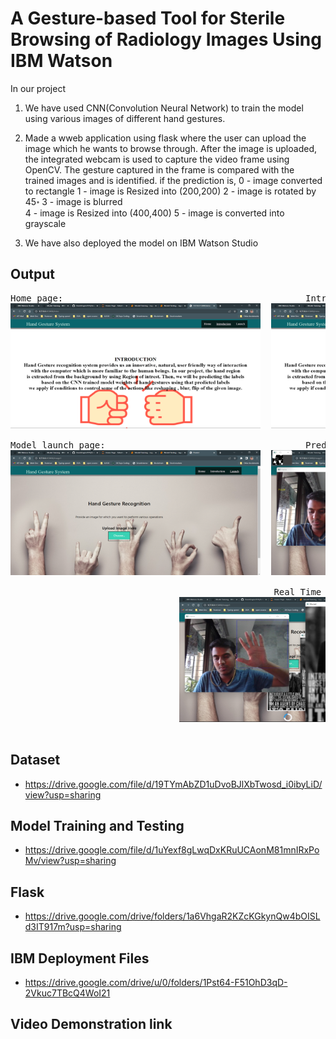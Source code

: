 # A Gesture-based Tool for Sterile Browsing of Radiology Images Using IBM Watson

In our project 
1. We have used CNN(Convolution Neural Network) to train the model using various images of different hand gestures.
2. Made a wweb application using flask where the user can upload the image which he wants to browse through. After the image is uploaded, the integrated webcam 
   is used to capture the video frame using OpenCV. The gesture captured in the frame is compared with the trained images and is identified.
if the prediction is,
0 - image converted to rectangle
1 - image is Resized into (200,200)
2 - image is rotated by 45॰ 
3 - image is blurred  
4 - image is Resized into (400,400) 
5 - image is converted into grayscale

3. We have also deployed the model on IBM Watson Studio

## Output
<pre>
Home page:                                              Introduction page:
<img src="https://github.com/DarshGupta1910/Images/blob/main/Intro.png"  width="400" height="200" />  <img src="https://github.com/DarshGupta1910/Images/blob/main/Intro.png" width="400" height="200" />

Model launch page:                                      Predicting results using Random Image:
<img src="https://github.com/DarshGupta1910/Images/blob/main/launch.png" width="400" height="200" />  <img src="https://github.com/DarshGupta1910/Images/blob/main/output1.png" width="400" height="200" />

                                                  Real Time Example:
                                <img src="https://github.com/DarshGupta1910/Images/blob/main/output2.png" width="400" height="200" />

</pre>
## Dataset 
- https://drive.google.com/file/d/19TYmAbZD1uDvoBJlXbTwosd_i0ibyLiD/view?usp=sharing

## Model Training and Testing
- https://drive.google.com/file/d/1uYexf8gLwqDxKRuUCAonM81mnIRxPoMv/view?usp=sharing

## Flask
- https://drive.google.com/drive/folders/1a6VhgaR2KZcKGkynQw4bOISLd3IT917m?usp=sharing


## IBM Deployment Files
- https://drive.google.com/drive/u/0/folders/1Pst64-F51OhD3qD-2Vkuc7TBcQ4WoI21

## Video Demonstration link
